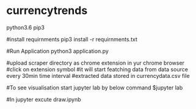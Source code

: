 # currencytrends
python3.6
pip3


#install requirnments
	pip3 install -r requirnments.txt

#Run Application
	python3 application.py

#upload scraper directory as chrome extension in yur chrome browser
#click on extension symbol 
#it will start featching data from data source every 30min time interval
#extracted data stored in currencydata.csv file



#To see visualisation
	start jupyter lab by below command
		$jupyter lab

#In jupyter excute draw.ipynb

